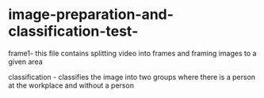 # image-preparation-and-classification-test-

frame1- this file contains splitting video into frames and framing images to a given area

classification - classifies the image into two groups where there is a person at the workplace and without a person
